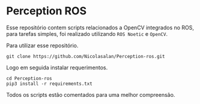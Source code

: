 # Perception ROS
Esse repositório contem scripts relacionados a OpenCV integrados no ROS, para tarefas simples, foi realizado utilizando `ROS Noetic` e `OpenCV`.

Para utilizar esse repositório.
```
git clone https://github.com/Nicolasalan/Perception-ros.git 
```
Logo em seguida instalar requerimentos.
```
cd Perception-ros
pip3 install -r requirements.txt
```
Todos os scripts estão comentados para uma melhor compreensão.
